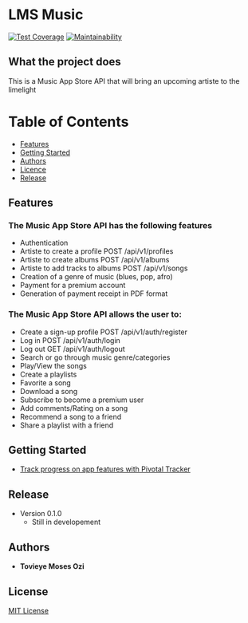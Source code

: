 # LMS Music
[![Test Coverage](https://api.codeclimate.com/v1/badges/4d72d83213b6d9ea71e0/test_coverage)](https://codeclimate.com/github/ozimos/LMS_Music/test_coverage)
[![Maintainability](https://api.codeclimate.com/v1/badges/4d72d83213b6d9ea71e0/maintainability)](https://codeclimate.com/github/ozimos/LMS_Music/maintainability)

## What the project does

This is a Music App Store API that will bring an upcoming artiste to the limelight

# Table of Contents
* [Features](##Features)
* [Getting Started](##Getting-Started)
* [Authors](##Authors)
* [Licence](##Licence)
* [Release](##Release)


## Features

### The Music App Store API has the following features

* Authentication
* Artiste to create a profile POST /api/v1/profiles
* Artiste to create albums POST /api/v1/albums
* Artiste to add tracks to albums POST /api/v1/songs
* Creation of a genre of music (blues, pop, afro)
* Payment for a premium account
* Generation of payment receipt in PDF format

### The Music App Store API allows the user to:

* Create a sign-up profile POST /api/v1/auth/register
* Log in POST /api/v1/auth/login
* Log out GET /api/v1/auth/logout
* Search or go through music genre/categories
* Play/View the songs
* Create a playlists
* Favorite a song
* Download a song
* Subscribe to become a premium user
* Add comments/Rating on a song
* Recommend a song to a friend
* Share a playlist with a friend

## Getting Started

* [Track progress on app features with Pivotal Tracker](<https://www.pivotaltracker.com/n/projects/2342164> "Pivotal Tracker Project")

## Release
* Version 0.1.0
  * Still in developement

## Authors
* **Tovieye Moses Ozi**


## License
  [MIT License](https://opensource.org/licenses/MIT)
